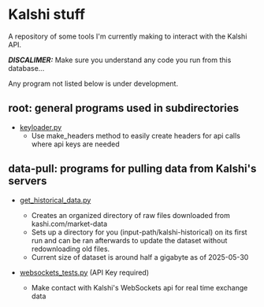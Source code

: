 # Kalshi stuff
A repository of some tools I'm currently making to interact with the Kalshi API.

***DISCALIMER:*** Make sure you understand any code you run from this database...

Any program not listed below is under development.

## root: general programs used in subdirectories
 - <ins>keyloader.py</ins>
   + Use make_headers method to easily create headers for api calls where api keys are needed

## data-pull: programs for pulling data from Kalshi's servers

 - <ins>get_historical_data.py</ins>
   + Creates an organized directory of raw files downloaded from kashi.com/market-data
   + Sets up a directory for you (input-path/kalshi-historical) on its first run and can be ran afterwards to update the dataset without redownloading old files.
   + Current size of dataset is around half a gigabyte as of 2025-05-30

 - <ins>websockets_tests.py</ins> (API Key required)
   + Make contact with Kalshi's WebSockets api for real time exchange data
